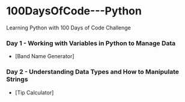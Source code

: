# 100DaysOfCode---Python
Learning Python with 100 Days of Code Challenge

### Day 1 - Working with Variables in Python to Manage Data
* [Band Name Generator]

### Day 2 - Understanding Data Types and How to Manipulate Strings
* [Tip Calculator]
